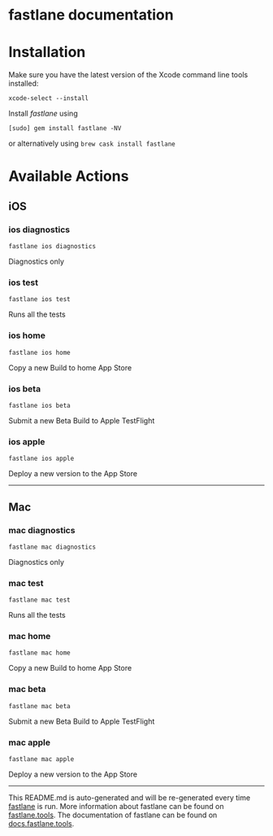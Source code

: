 fastlane documentation
================
# Installation

Make sure you have the latest version of the Xcode command line tools installed:

```
xcode-select --install
```

Install _fastlane_ using
```
[sudo] gem install fastlane -NV
```
or alternatively using `brew cask install fastlane`

# Available Actions
## iOS
### ios diagnostics
```
fastlane ios diagnostics
```
Diagnostics only
### ios test
```
fastlane ios test
```
Runs all the tests
### ios home
```
fastlane ios home
```
Copy a new Build to home App Store
### ios beta
```
fastlane ios beta
```
Submit a new Beta Build to Apple TestFlight
### ios apple
```
fastlane ios apple
```
Deploy a new version to the App Store

----

## Mac
### mac diagnostics
```
fastlane mac diagnostics
```
Diagnostics only
### mac test
```
fastlane mac test
```
Runs all the tests
### mac home
```
fastlane mac home
```
Copy a new Build to home App Store
### mac beta
```
fastlane mac beta
```
Submit a new Beta Build to Apple TestFlight
### mac apple
```
fastlane mac apple
```
Deploy a new version to the App Store

----

This README.md is auto-generated and will be re-generated every time [fastlane](https://fastlane.tools) is run.
More information about fastlane can be found on [fastlane.tools](https://fastlane.tools).
The documentation of fastlane can be found on [docs.fastlane.tools](https://docs.fastlane.tools).
